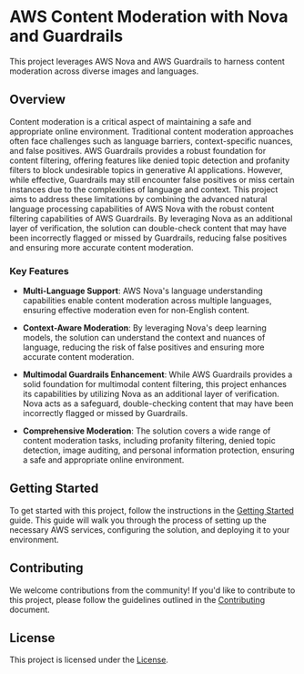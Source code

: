 # AWS Content Moderation with Nova and Guardrails

This project leverages AWS Nova and AWS Guardrails to harness content moderation across diverse images and languages.

## Overview

Content moderation is a critical aspect of maintaining a safe and appropriate online environment. Traditional content moderation approaches often face challenges such as language barriers, context-specific nuances, and false positives. AWS Guardrails provides a robust foundation for content filtering, offering features like denied topic detection and profanity filters to block undesirable topics in generative AI applications. However, while effective, Guardrails may still encounter false positives or miss certain instances due to the complexities of language and context. This project aims to address these limitations by combining the advanced natural language processing capabilities of AWS Nova with the robust content filtering capabilities of AWS Guardrails. By leveraging Nova as an additional layer of verification, the solution can double-check content that may have been incorrectly flagged or missed by Guardrails, reducing false positives and ensuring more accurate content moderation.

### Key Features

- **Multi-Language Support**: AWS Nova's language understanding capabilities enable content moderation across multiple languages, ensuring effective moderation even for non-English content.

- **Context-Aware Moderation**: By leveraging Nova's deep learning models, the solution can understand the context and nuances of language, reducing the risk of false positives and ensuring more accurate content moderation.

- **Multimodal Guardrails Enhancement**: While AWS Guardrails provides a solid foundation for multimodal content filtering, this project enhances its capabilities by utilizing Nova as an additional layer of verification. Nova acts as a safeguard, double-checking content that may have been incorrectly flagged or missed by Guardrails.

- **Comprehensive Moderation**: The solution covers a wide range of content moderation tasks, including profanity filtering, denied topic detection, image auditing, and personal information protection, ensuring a safe and appropriate online environment.

## Getting Started

To get started with this project, follow the instructions in the [Getting Started](./docs/getting-started.md) guide. This guide will walk you through the process of setting up the necessary AWS services, configuring the solution, and deploying it to your environment.

## Contributing

We welcome contributions from the community! If you'd like to contribute to this project, please follow the guidelines outlined in the [Contributing](./docs/contributing.md) document.

## License

This project is licensed under the [License](./LICENSE).
